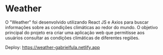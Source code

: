 # Weather

O "Weather" foi desenvolvido utilizando React JS e Axios para buscar informações sobre as condições climáticas ao redor do mundo. O objetivo principal do projeto era criar uma aplicação web que permitisse aos usuários consultar as condições climáticas de diferentes regiões.

Deploy: https://weather-gabrielfula.netlify.app
